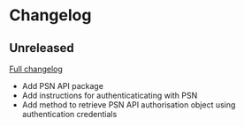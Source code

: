 # Changelog

## Unreleased

[Full changelog][unreleased]

- Add PSN API package
- Add instructions for authenticaticating with PSN
- Add method to retrieve PSN API authorisation object using authentication credentials

[unreleased]: https://github.com/yndajas/video-game-library/compare/9b793f6...HEAD
